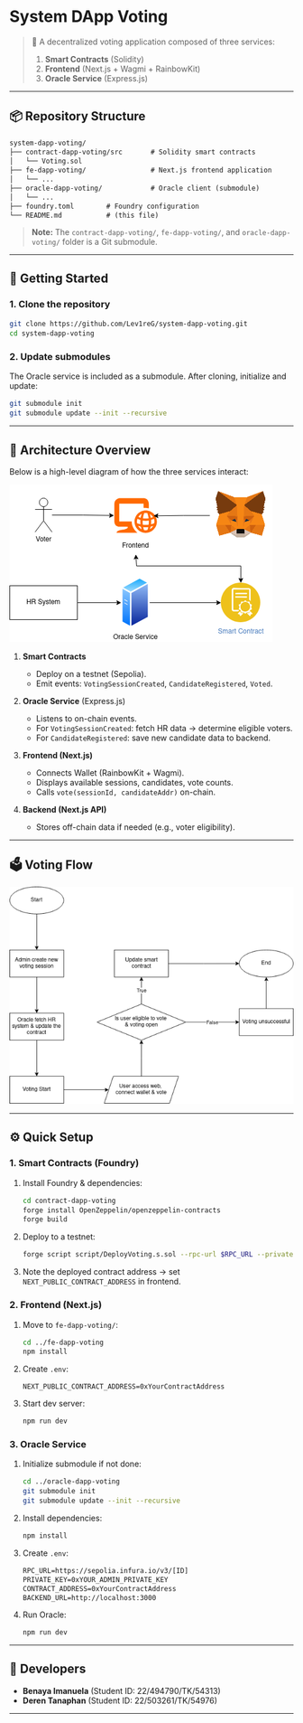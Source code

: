 # System DApp Voting

> 🚀 A decentralized voting application composed of three services:
>
> 1. **Smart Contracts** (Solidity)
> 2. **Frontend** (Next.js + Wagmi + RainbowKit)
> 3. **Oracle Service** (Express.js)

---

## 📦 Repository Structure

```
system-dapp-voting/
├── contract-dapp-voting/src       # Solidity smart contracts
│   └── Voting.sol
├── fe-dapp-voting/                # Next.js frontend application
│   └── ...
├── oracle-dapp-voting/            # Oracle client (submodule)
│   └── ...
├── foundry.toml        # Foundry configuration
└── README.md           # (this file)
```

> **Note:** The `contract-dapp-voting/`, `fe-dapp-voting/`, and `oracle-dapp-voting/` folder is a Git submodule.

---

## 🔗 Getting Started

### 1. Clone the repository

```bash
git clone https://github.com/Lev1reG/system-dapp-voting.git
cd system-dapp-voting
```

### 2. Update submodules

The Oracle service is included as a submodule. After cloning, initialize and update:

```bash
git submodule init
git submodule update --init --recursive
```

---

## 🧩 Architecture Overview

Below is a high-level diagram of how the three services interact:

![Architecture Diagram](./public/Architecture.png)

1. **Smart Contracts**

   - Deploy on a testnet (Sepolia).
   - Emit events: `VotingSessionCreated`, `CandidateRegistered`, `Voted`.

2. **Oracle Service** (Express.js)

   - Listens to on-chain events.
   - For `VotingSessionCreated`: fetch HR data → determine eligible voters.
   - For `CandidateRegistered`: save new candidate data to backend.

3. **Frontend (Next.js)**

   - Connects Wallet (RainbowKit + Wagmi).
   - Displays available sessions, candidates, vote counts.
   - Calls `vote(sessionId, candidateAddr)` on-chain.

4. **Backend (Next.js API)**

   - Stores off-chain data if needed (e.g., voter eligibility).

---

## 🗳️ Voting Flow

![Voting Flow](./public/VotingFlow.png)

---

## ⚙️ Quick Setup

### 1. Smart Contracts (Foundry)

1. Install Foundry & dependencies:

   ```bash
   cd contract-dapp-voting
   forge install OpenZeppelin/openzeppelin-contracts
   forge build
   ```

2. Deploy to a testnet:

   ```bash
   forge script script/DeployVoting.s.sol --rpc-url $RPC_URL --private-key $PRIVATE_KEY --broadcast
   ```

3. Note the deployed contract address → set `NEXT_PUBLIC_CONTRACT_ADDRESS` in frontend.

### 2. Frontend (Next.js)

1. Move to `fe-dapp-voting/`:

   ```bash
   cd ../fe-dapp-voting
   npm install
   ```

2. Create `.env`:

   ```
   NEXT_PUBLIC_CONTRACT_ADDRESS=0xYourContractAddress
   ```

3. Start dev server:

   ```bash
   npm run dev
   ```

### 3. Oracle Service

1. Initialize submodule if not done:

   ```bash
   cd ../oracle-dapp-voting
   git submodule init
   git submodule update --init --recursive
   ```

2. Install dependencies:

   ```bash
   npm install
   ```

3. Create `.env`:

   ```
   RPC_URL=https://sepolia.infura.io/v3/[ID]
   PRIVATE_KEY=0xYOUR_ADMIN_PRIVATE_KEY
   CONTRACT_ADDRESS=0xYourContractAddress
   BACKEND_URL=http://localhost:3000
   ```

4. Run Oracle:

   ```bash
   npm run dev
   ```

---

## 👥 Developers

- **Benaya Imanuela** (Student ID: 22/494790/TK/54313)
- **Deren Tanaphan** (Student ID: 22/503261/TK/54976)

---
